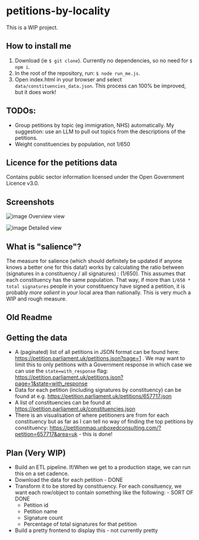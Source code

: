 # petitions-by-locality

This is a WIP project.

## How to install me

1. Download (ie `$ git clone`). Currently no dependencies, so no need for `$ npm i`. 
2. In the root of the repository, run: `$ node run_me.js`. 
3. Open index.html in your browser and select `data/constituencies_data.json`. This process can 100% be improved, but it does work! 

## TODOs:

- Group petitions by topic (eg immigration, NHS) automatically. My suggestion: use an LLM to pull out topics from the descriptions of the petitions. 
- Weight constituencies by population, not 1/650
## Licence for the petitions data 

Contains public sector information licensed under the Open Government Licence v3.0.

## Screenshots

![image](https://github.com/user-attachments/assets/a3a05bcc-ad04-4170-9b8c-1b933c560a9e)
Overview view 

![image](https://github.com/user-attachments/assets/0845ab4b-e8d8-4dc7-8ba6-103b344ee10b)
Detailed view 

## What is "salience"?

The measure for salience (which should definitely be updated if anyone knows a better one for this data!) works by calculating the ratio between (signatures in a constituency / all signatures) : (1/650). This assumes that each constituency has the same population. That way, if more than `1/650 * total signatures` people in your constituency have signed a petition, it is probably *more salient* in your local area than nationally. This is very much a WIP and rough measure.

## Old Readme 

## Getting the data
 - A (paginated) list of all petitions in JSON format can be found here: https://petition.parliament.uk/petitions.json?page=1 . We may want to limit this to only petitions with a Government response in which case we can use the `state=with_response` flag: https://petition.parliament.uk/petitions.json?page=1&state=with_response
 - Data for each petition (including signatures by constituency) can be found at e.g. https://petition.parliament.uk/petitions/657717.json
 - A list of constituencies can be found at https://petition.parliament.uk/constituencies.json
 - There is an visualisation of where petitioners are from for each constituency but as far as I can tell no way of finding the top petitions by constituency: https://petitionmap.unboxedconsulting.com/?petition=657717&area=uk - this is done! 


## Plan (Very WIP)
 - Build an ETL pipeline. If/When we get to a production stage, we can run this on a set cadence.
 - Download the data for each petition - DONE
 - Transform it to be stored by constituency. For each consituency, we want each row/object to contain something like the following: - SORT OF DONE
   - Petition id
   - Petition name
   - Signature count
   - Percentage of total signatures for that petition
 - Build a pretty frontend to display this - not currently pretty
